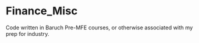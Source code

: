 # Finance_Misc
Code written in Baruch Pre-MFE courses, or otherwise associated with my prep for industry. 
